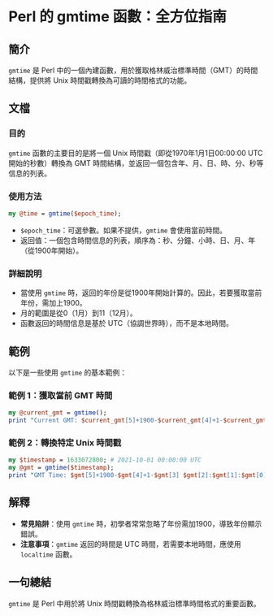 <!--
Meta Description: # Perl 的 gmtime 函數：全方位指南 ## 簡介 `gmtime` 是 Perl 中的一個內建函數，用於獲取格林威治標準時間（GMT）的時間結構，提供將 Unix 時間戳轉換為可讀的時間格式的功能。 ## 文檔 ### 目的 `gmtime` 函數的主要目的是將一個 Unix 時間戳（即...
Meta Keywords: gmtime, gmt, current_gmt, perl, unix
-->

# Perl 的 gmtime 函數：全方位指南

## 簡介
`gmtime` 是 Perl 中的一個內建函數，用於獲取格林威治標準時間（GMT）的時間結構，提供將 Unix 時間戳轉換為可讀的時間格式的功能。

## 文檔
### 目的
`gmtime` 函數的主要目的是將一個 Unix 時間戳（即從1970年1月1日00:00:00 UTC開始的秒數）轉換為 GMT 時間結構，並返回一個包含年、月、日、時、分、秒等信息的列表。

### 使用方法
```perl
my @time = gmtime($epoch_time);
```
- `$epoch_time`：可選參數。如果不提供，`gmtime` 會使用當前時間。
- 返回值：一個包含時間信息的列表，順序為：秒、分鐘、小時、日、月、年（從1900年開始）。

### 詳細說明
- 當使用 `gmtime` 時，返回的年份是從1900年開始計算的。因此，若要獲取當前年份，需加上1900。
- 月的範圍是從0（1月）到11（12月）。
- 函數返回的時間信息是基於 UTC（協調世界時），而不是本地時間。

## 範例
以下是一些使用 `gmtime` 的基本範例：

### 範例 1：獲取當前 GMT 時間
```perl
my @current_gmt = gmtime();
print "Current GMT: $current_gmt[5]+1900-$current_gmt[4]+1-$current_gmt[3] $current_gmt[2]:$current_gmt[1]:$current_gmt[0]\n";
```

### 範例 2：轉換特定 Unix 時間戳
```perl
my $timestamp = 1633072800; # 2021-10-01 00:00:00 UTC
my @gmt = gmtime($timestamp);
print "GMT Time: $gmt[5]+1900-$gmt[4]+1-$gmt[3] $gmt[2]:$gmt[1]:$gmt[0]\n";
```

## 解釋
- **常見陷阱**：使用 `gmtime` 時，初學者常常忽略了年份需加1900，導致年份顯示錯誤。
- **注意事項**：`gmtime` 返回的時間是 UTC 時間，若需要本地時間，應使用 `localtime` 函數。

## 一句總結
`gmtime` 是 Perl 中用於將 Unix 時間戳轉換為格林威治標準時間格式的重要函數。
